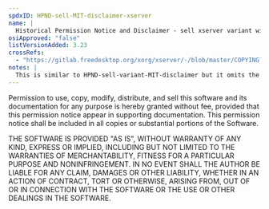 ```yaml
---
spdxID: HPND-sell-MIT-disclaimer-xserver
name: |
  Historical Permission Notice and Disclaimer - sell xserver variant with MIT disclaimer
osiApproved: "false"
listVersionAdded: 3.23
crossRefs: 
  - "https://gitlab.freedesktop.org/xorg/xserver/-/blob/master/COPYING?ref_type=heads#L1781"
notes: |
  This is similar to HPND-sell-variant-MIT-disclaimer but it omits the copyright notice reproduction obligation.
---
```


Permission to use, copy, modify, distribute, and sell this software and its documentation for any purpose is hereby granted without fee, provided that this permission notice appear in supporting documentation. This permission notice shall be included in all copies or substantial portions of the Software.

THE SOFTWARE IS PROVIDED "AS IS", WITHOUT WARRANTY OF ANY KIND, EXPRESS OR IMPLIED, INCLUDING BUT NOT LIMITED TO THE WARRANTIES OF MERCHANTABILITY, FITNESS FOR A PARTICULAR PURPOSE AND NONINFRINGEMENT. IN NO EVENT SHALL THE AUTHOR BE LIABLE FOR ANY CLAIM, DAMAGES OR OTHER LIABILITY, WHETHER IN AN ACTION OF CONTRACT, TORT OR OTHERWISE, ARISING FROM, OUT OF OR IN CONNECTION WITH THE SOFTWARE OR THE USE OR OTHER DEALINGS IN THE SOFTWARE.

